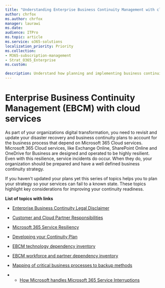 ```yaml
---
title: "Understanding Enterprise Business Continuity Management with cloud services"
author: chrfox
ms.author: chrfox
manager: laurawi
ms.date:
audience: ITPro
ms.topic: article
ms.service: o365-solutions
localization_priority: Priority
ms.collection: 
- M365-subscription-management
- Strat_O365_Enterprise
ms.custom:

description: Understand how planning and implementing business continuity looks different when cloud services are part of your IT offering. 
---
```


# Enterprise Business Continuity Management (EBCM) with cloud services

As part of your organizations digital transformation, you need to revisit and update your disaster recovery and business continuity plans to account for the business process that depend on Microsoft 365 Cloud services. Microsoft 365 Cloud services, like Exchange Online, SharePoint Online and OneDrive for Business are designed and operated to be highly resilient. Even with this resilience, service incidents do occur. When they do, your organization should be prepared and have a well defined business continuity strategy.

If you haven't updated your plans yet this series of topics helps you to plan your strategy so your services can fail to a known state. These topics highlight key considerations for improving your continuity readiness.

**List of topics with links**

- [Enterprise Business Continuity Legal Disclaimer](ebcm-legal-disclaimer.md)
- [Customer and Cloud Partner Responsibilities](ebcm-customer-and-cloud-partner-ebcm-responsibilities.md)
- [Microsoft 365 Service Resiliency](ebcm-m365-service-resiliency.md)
- [Developing your Continuity Plan](ebcm-developing-your-ebcm-plan.md)

- [EBCM technology dependency inventory](ebcm-technology-dependency-inventory)
- [EBCM workforce and partner dependency inventory](ebcm-workforce-and-partner-dependency-inventory)
- [Mapping of critical business processes to backup methods](map-critical-business-processes-to-backup-methods)
- - [How Microsoft handles Microsoft 365 Service Interruptions](how-microsoft-handles-m365-service-interruptions)